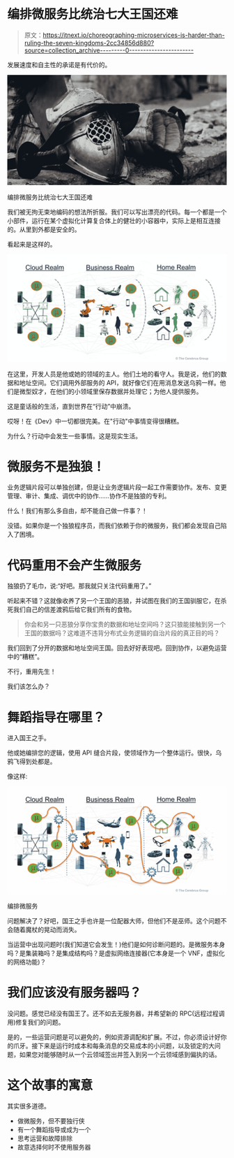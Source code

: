 # 编排微服务比统治七大王国还难

> 原文：<https://itnext.io/choreographing-microservices-is-harder-than-ruling-the-seven-kingdoms-2cc34856d880?source=collection_archive---------0----------------------->

发展速度和自主性的承诺是有代价的。

![](img/66c79bc8262ee2dbb984f07ebaade322.png)

编排微服务比统治七大王国还难

我们被无拘无束地编码的想法所折服。我们可以写出漂亮的代码。每一个都是一个小部件，运行在某个虚拟化计算复合体上的健壮的小容器中，实际上是相互连接的。从里到外都是安全的。

看起来是这样的。

![](img/6fa710915bbb8e7d38a20c70878e8e71.png)

在这里，开发人员是他或她的领域的主人。他们土地的看守人。我是说，他们的数据和地址空间。它们调用外部服务的 API，就好像它们在用消息发送乌鸦一样。他们是微型奴才，在他们的小领域里保存数据并处理它；为他人提供服务。

这是童话般的生活，直到世界在“行动”中崩溃。

哎呀！在《Dev》中一切都很完美。在"行动"中事情变得很糟糕。

为什么？行动中会发生一些事情。这是现实生活。

# 微服务不是独狼！

业务逻辑片段可以单独创建，但是让业务逻辑片段一起工作需要协作。发布、变更管理、审计、集成、调优中的协作……协作不是独狼的专利。

什么！我们有那么多自由，却不能自己做一件事？！

没错。如果你是一个独狼程序员，而我们依赖于你的微服务，我们都会发现自己陷入了困境。

# 代码重用不会产生微服务

独狼扔了毛巾，说:“好吧。那我就只关注代码重用了。”

听起来不错？这就像收养了另一个王国的恶狼，并试图在我们的王国驯服它，在杀死我们自己的信差渡鸦后给它我们所有的食物。

> 你会和另一只恶狼分享你宝贵的数据和地址空间吗？这只狼能接触到另一个王国的数据吗？这难道不违背分布式业务逻辑的自治片段的真正目的吗？

我们回到了分开的数据和地址空间王国。回去好好表现吧。回到协作，以避免运营中的“糟糕”。

不行，重用先生！

我们该怎么办？

# 舞蹈指导在哪里？

进入国王之手。

他或她编排您的逻辑，使用 API 缝合片段，使领域作为一个整体运行。很快，乌鸦飞得到处都是。

像这样:

![](img/5829e7d918836c290c5b161a2eebc07a.png)

编排微服务

问题解决了？好吧，国王之手也许是一位配器大师，但他们不是巫师。这个问题不会随着魔杖的晃动而消失。

当运营中出现问题时(我们知道它会发生！)他们是如何诊断问题的。是微服务本身吗？是集装箱吗？是集成结构吗？是虚拟网络连接器(它本身是一个 VNF，虚拟化的网络功能)？

# 我们应该没有服务器吗？

没问题。感觉已经没有国王了。还不如去无服务器，并希望新的 RPC(远程过程调用)修复我们的问题。

是的，一些运营问题是可以避免的，例如资源调配和扩展。不过，你必须设计好你的爪牙。接下来是运行时成本和每条消息的交易成本的小问题，以及锁定的大问题，如果您对能够随时从一个云领域签出并签入到另一个云领域感到偏执的话。

# 这个故事的寓意

其实很多道德。

*   做微服务，但不要独行侠
*   有一个舞蹈指导或成为一个
*   思考运营和故障排除
*   故意选择何时不使用服务器
